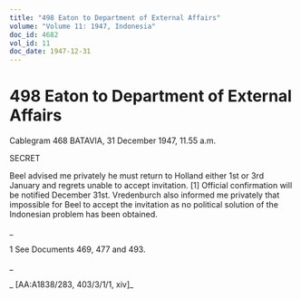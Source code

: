 ```yaml
---
title: "498 Eaton to Department of External Affairs"
volume: "Volume 11: 1947, Indonesia"
doc_id: 4682
vol_id: 11
doc_date: 1947-12-31
---
```


# 498 Eaton to Department of External Affairs

Cablegram 468 BATAVIA, 31 December 1947, 11.55 a.m.

SECRET

Beel advised me privately he must return to Holland either 1st or 3rd January and regrets unable to accept invitation. [1] Official confirmation will be notified December 31st. Vredenburch also informed me privately that impossible for Beel to accept the invitation as no political solution of the Indonesian problem has been obtained.

_

1 See Documents 469, 477 and 493.

_

_ [AA:A1838/283, 403/3/1/1, xiv]_
